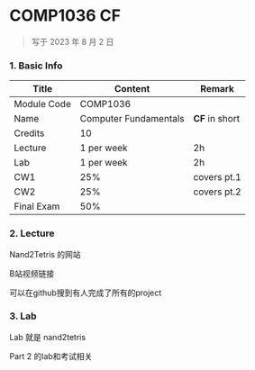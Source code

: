# COMP1036 CF

>   写于 2023 年 8 月 2 日
>



### 1. Basic Info

| Title       | Content               | Remark          |
| ----------- | --------------------- | --------------- |
| Module Code | COMP1036              |                 |
| Name        | Computer Fundamentals | **CF** in short |
| Credits     | 10                    |                 |
| Lecture     | 1 per week            | 2h              |
| Lab         | 1 per week            | 2h              |
| CW1         | 25%                   | covers pt.1     |
| CW2         | 25%                   | covers pt.2     |
| Final Exam  | 50%                   |                 |



### 2. Lecture



Nand2Tetris 的网站

B站视频链接

可以在github搜到有人完成了所有的project



### 3. Lab

Lab 就是 nand2tetris

Part 2 的lab和考试相关







